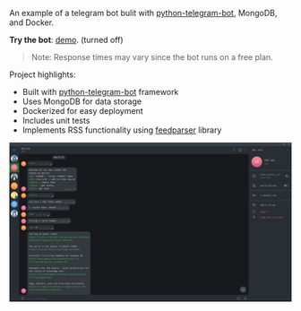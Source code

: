 An example of a telegram bot bulit with [python-telegram-bot](https://github.com/python-telegram-bot/python-telegram-bot), MongoDB, and Docker.

**Try the bot**: [demo](https://t.me/demo_eqsdxr_bot). (turned off)

> Note: Response times may vary since the bot runs on a free plan.

Project highlights:
- Built with [python-telegram-bot](https://github.com/python-telegram-bot/python-telegram-bot) framework
- Uses MongoDB for data storage
- Dockerized for easy deployment
- Includes unit tests
- Implements RSS functionality using [feedparser](https://pypi.org/project/feedparser/) library



![screenshot](assets/screenshot.jpg)
